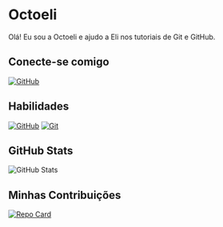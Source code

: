 # Octoeli
Olá! Eu sou a Octoeli e ajudo a Eli nos tutoriais de Git e GitHub.

## Conecte-se comigo
[![GitHub](https://img.shields.io/badge/GitHub-ec63a1?style=for-the-badge&logo=github&logoColor=fff)](https://github.com/octoeli)

## Habilidades
[![GitHub](https://img.shields.io/badge/GitHub-ec63a1?style=for-the-badge&logo=github&logoColor=fff)](https://docs.github.com/)
[![Git](https://img.shields.io/badge/Git-ec63a1?style=for-the-badge&logo=git&logoColor=fff)](https://git-scm.com/doc) 

## GitHub Stats
![GitHub Stats](https://github-readme-stats.vercel.app/api?username=octoeli&theme=transparent&bg_color=ec63a1&border_color=fff&show_icons=true&icon_color=fff&title_color=fff&text_color=fff&hide_title=true&hide=stars)

## Minhas Contribuições
[![Repo Card](https://github-readme-stats.vercel.app/api/pin/?username=octoeli&repo=dio-lab-open-source&bg_color=ec63a1&border_color=fff&show_icons=true&icon_color=fff&title_color=fff&text_color=fff)](https://github.com/octoeli/dio-lab-open-source)
